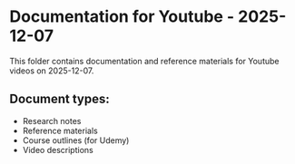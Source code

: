 # Documentation for Youtube - 2025-12-07

This folder contains documentation and reference materials for Youtube videos on 2025-12-07.

## Document types:
- Research notes
- Reference materials
- Course outlines (for Udemy)
- Video descriptions
